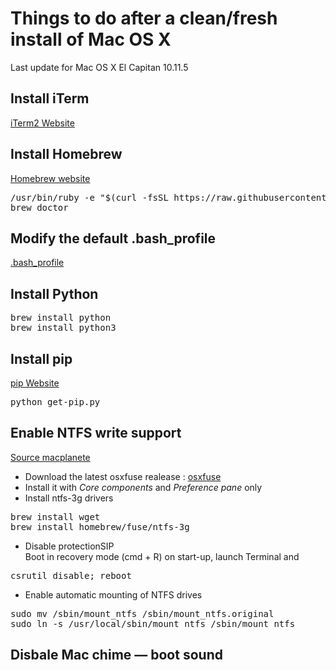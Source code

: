 # Things to do after a clean/fresh install of Mac OS X
Last update for Mac OS X El Capitan 10.11.5

## Install iTerm 
[iTerm2 Website](https://iterm2.com)

## Install Homebrew 
[Homebrew website](https://brew.sh)
<pre>
/usr/bin/ruby -e "$(curl -fsSL https://raw.githubusercontent.com/Homebrew/install/master/install)"
brew doctor
</pre>

## Modify the default .bash_profile
[.bash_profile](https://github.com/SylvainCecchetto/Notes-guides-tutorials-and-other-tips/blob/master/Mac/.bash_profile)

## Install Python
<pre>
brew install python
brew install python3
</pre>

## Install pip
[pip Website](https://pip.pypa.io/en/stable/installing/)
<pre>
python get-pip.py
</pre>

## Enable NTFS write support
[Source macplanete](http://www.macplanete.com/tutoriels/18685/ntfs-el-capitan-activer)
* Download the latest osxfuse realease : [osxfuse](https://github.com/osxfuse/osxfuse/releases)
* Install it with _Core components_ and _Preference pane_ only
* Install ntfs-3g drivers
<pre>
brew install wget
brew install homebrew/fuse/ntfs-3g
</pre>
* Disable protectionSIP  
Boot in recovery mode (cmd + R) on start-up, launch Terminal and
<pre>
csrutil disable; reboot
</pre>
* Enable automatic mounting of NTFS drives
<pre>
sudo mv /sbin/mount_ntfs /sbin/mount_ntfs.original
sudo ln -s /usr/local/sbin/mount_ntfs /sbin/mount_ntfs
</pre>

## Disbale Mac chime — boot sound

